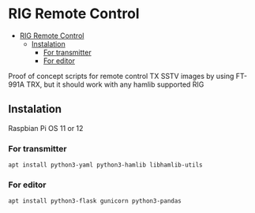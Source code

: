 # RIG Remote Control

- [RIG Remote Control](#rig-remote-control)
  - [Instalation](#instalation)
    - [For transmitter](#for-transmitter)
    - [For editor](#for-editor)


Proof of concept scripts for remote control TX SSTV images by using FT-991A TRX, but it should work with any hamlib supported RIG


## Instalation
Raspbian Pi OS 11 or 12

### For transmitter
`apt install python3-yaml python3-hamlib libhamlib-utils`

### For editor
`apt install python3-flask gunicorn python3-pandas`
